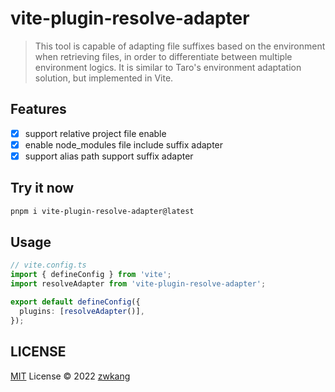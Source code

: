 # vite-plugin-resolve-adapter

> This tool is capable of adapting file suffixes based on the environment when retrieving files, in order to differentiate between multiple environment logics. It is similar to Taro's environment adaptation solution, but implemented in Vite.

## Features

- [x] support relative project file enable
- [x] enable node_modules file include suffix adapter
- [x] support alias path support suffix adapter

## Try it now

```bash
pnpm i vite-plugin-resolve-adapter@latest
```

## Usage

```ts
// vite.config.ts
import { defineConfig } from 'vite';
import resolveAdapter from 'vite-plugin-resolve-adapter';

export default defineConfig({
  plugins: [resolveAdapter()],
});
```

## LICENSE

[MIT](./LICENSE) License © 2022 [zwkang](https://github.com/zwkang)

